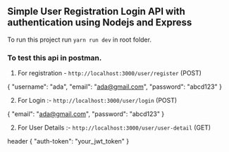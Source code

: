 ## Simple User Registration Login API with authentication using Nodejs and Express

To run this project run `yarn run dev` in root folder.

### To test this api in postman.

1. For registration - `http://localhost:3000/user/register` (POST)

{
    "username": "ada",
    "email": "ada@gmail.com",
    "password": "abcd123"
}

2. For Login :- `http://localhost:3000/user/login` (POST)

{
    "email": "ada@gmail.com",
    "password": "abcd123"
}

2. For User Details :- `http://localhost:3000/user/user-detail` (GET)

header {
    "auth-token": "your_jwt_token"
}